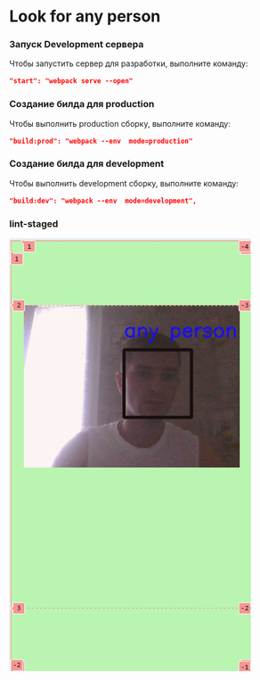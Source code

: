 # Look for any person


### Запуск Development сервера

<p>Чтобы запустить сервер для разработки, выполните команду:</p>

```json
"start": "webpack serve --open"
```

### Создание билда для production

<p>Чтобы выполнить production сборку, выполните команду:</p>

```json
"build:prod": "webpack --env  mode=production"
```

### Создание билда для development

<p>Чтобы выполнить development сборку, выполните команду:</p>

```json
"build:dev": "webpack --env  mode=development",
```

### lint-staged





![opencv](./githubIMG/image.png)

<!-- ### [Деплой приложения](https://gorgeous-salamander-2e3690.netlify.app/) -->
